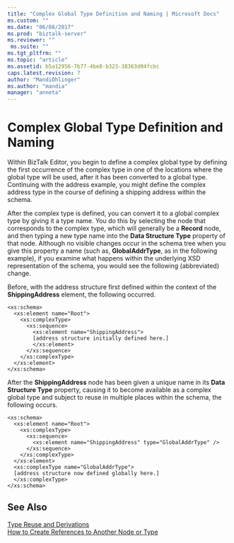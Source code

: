 ```yaml
---
title: "Complex Global Type Definition and Naming | Microsoft Docs"
ms.custom: ""
ms.date: "06/08/2017"
ms.prod: "biztalk-server"
ms.reviewer: ""
 ms.suite: ""
ms.tgt_pltfrm: ""
ms.topic: "article"
ms.assetid: b5a12956-7b77-4be8-b323-38363d04fcbc
caps.latest.revision: 7
author: "MandiOhlinger"
ms.author: "mandia"
manager: "anneta"
---
```

# Complex Global Type Definition and Naming
Within BizTalk Editor, you begin to define a complex global type by defining the first occurrence of the complex type in one of the locations where the global type will be used, after it has been converted to a global type. Continuing with the address example, you might define the complex address type in the course of defining a shipping address within the schema.  
  
 After the complex type is defined, you can convert it to a global complex type by giving it a type name. You do this by selecting the node that corresponds to the complex type, which will generally be a **Record** node, and then typing a new type name into the **Data Structure Type** property of that node. Although no visible changes occur in the schema tree when you give this property a name (such as, **GlobalAddrType**, as in the following example), if you examine what happens within the underlying XSD representation of the schema, you would see the following (abbreviated) change.  
  
 Before, with the address structure first defined within the context of the **ShippingAddress** element, the following occurred.  
  
```  
<xs:schema>  
  <xs:element name="Root">  
    <xs:complexType>  
      <xs:sequence>  
        <xs:element name="ShippingAddress">  
        [address structure initially defined here.]  
        </xs:element>  
      </xs:sequence>  
    </xs:complexType>  
  </xs:element>  
</xs:schema>  
```  
  
 After the **ShippingAddress** node has been given a unique name in its **Data Structure Type** property, causing it to become available as a complex global type and subject to reuse in multiple places within the schema, the following occurs.  
  
```  
<xs:schema>  
  <xs:element name="Root">  
    <xs:complexType>  
      <xs:sequence>  
        <xs:element name="ShippingAddress" type="GlobalAddrType" />  
      </xs:sequence>  
    </xs:complexType>  
  </xs:element>  
  <xs:complexType name="GlobalAddrType">  
  [address structure now defined globally here.]  
  </xs:complexType>  
</xs:schema>  
```  
  
## See Also  
 [Type Reuse and Derivations](../core/type-reuse-and-derivations.md)   
 [How to Create References to Another Node or Type](../core/how-to-create-references-to-another-node-or-type.md)